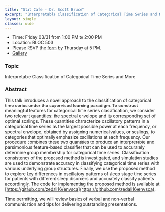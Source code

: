 ```yaml
---
title: "Stat Cafe - Dr. Scott Bruce"
excerpt: "Interpretable Classification of Categorical Time Series and More"
layout: single
classes: wide
---
```


- Time: Friday 03/31 from 1:00 PM to 2:00 PM
- Location: BLOC 503
- Please RSVP the [form](https://docs.google.com/forms/d/e/1FAIpQLSczA0NkIgEuysBlMKizZHVk_44kIuNvovVvjkNr0w1X0SAxdQ/viewform) by Thursday at 5 PM.
- [Gallery](/StatCafe/2023-03-31-gallery/)

### Topic

Interpretable Classification of Categorical Time Series and More

### Abstract

This talk introduces a novel approach to the classification of categorical time series under the supervised learning paradigm. To construct meaningful features for categorical time series classification, we consider two relevant quantities: the spectral envelope and its corresponding set of optimal scalings. These quantities characterize oscillatory patterns in a categorical time series as the largest possible power at each frequency, or spectral envelope, obtained by assigning numerical values, or scalings, to categories that optimally emphasize oscillations at each frequency. Our procedure combines these two quantities to produce an interpretable and parsimonious feature-based classifier that can be used to accurately determine group membership for categorical time series. Classification consistency of the proposed method is investigated, and simulation studies are used to demonstrate accuracy in classifying categorical time series with various underlying group structures. Finally, we use the proposed method to explore key differences in oscillatory patterns of sleep stage time series for patients with different sleep disorders and accurately classify patients accordingly. The code for implementing the proposed method is available at [https://github.com/zedali16/envsca](https://github.com/zedali16/envsca).

Time permitting, we will review basics of verbal and non-verbal communication and tips for delivering outstanding presentations.
